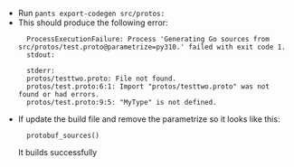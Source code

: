 * Run `pants export-codegen src/protos:`
* This should produce the following error:
  ```
    ProcessExecutionFailure: Process 'Generating Go sources from src/protos/test.proto@parametrize=py310.' failed with exit code 1.
    stdout:

    stderr:
    protos/testtwo.proto: File not found.
    protos/test.proto:6:1: Import "protos/testtwo.proto" was not found or had errors.
    protos/test.proto:9:5: "MyType" is not defined.
  ```
* If update the build file and remove the parametrize so it looks like this:
  ```
    protobuf_sources()
  ```
  It builds successfully